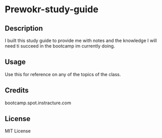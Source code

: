 # Prewokr-study-guide

## Description

I built this study guide to provide me with notes and the knowledge I will need ti succeed in the bootcamp im currently doing.



## Usage

Use this for reference on any of the topics of the class.

## Credits

bootcamp.spot.instracture.com
## License

MIT License

